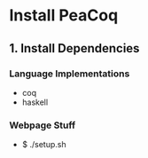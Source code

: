 # Install PeaCoq

## 1. Install Dependencies

### Language Implementations
* coq
* haskell

### Webpage Stuff
* $ ./setup.sh
